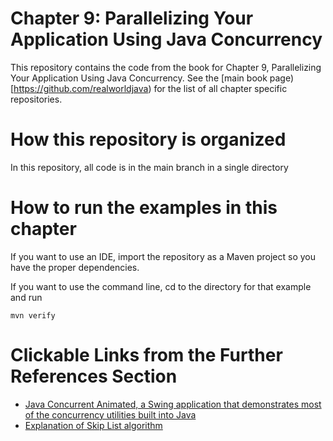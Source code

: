 # Chapter 9: Parallelizing Your Application Using Java Concurrency

This repository contains the code from the book for Chapter 9, Parallelizing Your Application Using Java Concurrency. See the [main book page)[https://github.com/realworldjava) for the list of all chapter specific repositories.

# How this repository is organized

In this repository, all code is in the main branch in a single directory

# How to run the examples in this chapter

If you want to use an IDE, import the repository as a Maven project so you have the proper  dependencies.

If you want to use the command line, cd to the directory for that example and run 
```
mvn verify
```

# Clickable Links from the Further References Section

* [Java Concurrent Animated, a Swing application that demonstrates most of the concurrency utilities built into Java](https://github.com/vgrazi/JavaConcurrentAnimatedReboot.git)
* [Explanation of Skip List algorithm](https://en.wikipedia.org/wiki/Skip_list)